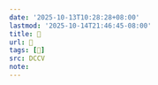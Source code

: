 ```yaml
---
date: '2025-10-13T10:28:28+08:00'
lastmod: '2025-10-14T21:46:45-08:00'
title: 􅡭
url: 􅡭
tags: [𪖼]
src: DCCV
note:
---
```

